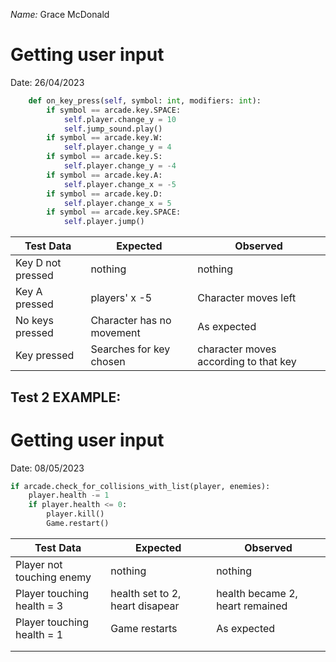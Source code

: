 _Name:_ Grace McDonald
# Getting user input

Date: 26/04/2023



```python
    def on_key_press(self, symbol: int, modifiers: int):
        if symbol == arcade.key.SPACE:
            self.player.change_y = 10
            self.jump_sound.play()
        if symbol == arcade.key.W:
            self.player.change_y = 4
        if symbol == arcade.key.S:
            self.player.change_y = -4
        if symbol == arcade.key.A:
            self.player.change_x = -5
        if symbol == arcade.key.D:
            self.player.change_x = 5
        if symbol == arcade.key.SPACE:
            self.player.jump()
```

| Test Data         | Expected                  | Observed                              |
| ----------------- | ------------------------- | ------------------------------------- |
| Key D not pressed | nothing                   | nothing                               |
| Key A pressed     | players' x -5             | Character moves left                  |
| No keys pressed   | Character has no movement | As expected                           |
| Key pressed       | Searches for key chosen   | character moves according to that key |
## Test 2 EXAMPLE:
# Getting user input

Date: 08/05/2023

```python
if arcade.check_for_collisions_with_list(player, enemies):
	player.health -= 1
	if player.health <= 0:
		player.kill()
		Game.restart()
```

| Test Data                  | Expected                        | Observed                        |
| -------------------------- | ------------------------------- | ------------------------------- |
| Player not touching enemy  | nothing                         | nothing                         |
| Player touching health = 3 | health set to 2, heart disapear | health became 2, heart remained |
| Player touching health = 1 | Game restarts                   | As expected                     |
|                            |                                 |                                 |
|                            |                                 |                                 |



